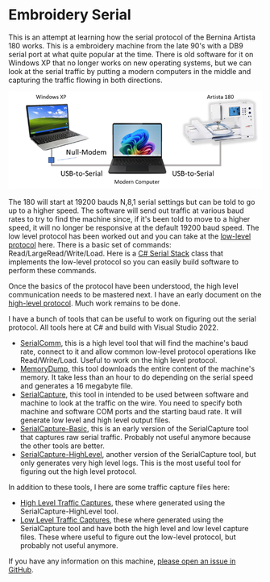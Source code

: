 # Embroidery Serial

This is an attempt at learning how the serial protocol of the Bernina Artista 180 works. This is a embroidery machine from the late 90's with a DB9 serial port at what quite popular at the time. There is old software for it on Windows XP that no longer works on new operating systems, but we can look at the serial traffic by putting a modern computers in the middle and capturing the traffic flowing in both directions.

![image](https://github.com/Ylianst/EMB-Serial/blob/main/docs/images/serial-setup.png)

The 180 will start at 19200 bauds N,8,1 serial settings but can be told to go up to a higher speed. The software will send out traffic at various baud rates to try to find the machine since, if it's been told to move to a higher speed, it will no longer be responsive at the default 19200 baud speed. The low level protocol has been worked out and you can take at the [low-level protocol](https://github.com/Ylianst/EMB-Serial/blob/main/docs/SerialProtocol.md) here. There is a basic set of commands: Read/LargeRead/Write/Load. Here is a [C# Serial Stack](https://github.com/Ylianst/EMB-Serial/blob/main/Tools/SerialComm/SerialStack.cs) class that implements the low-level protocol so you can easily build software to perform these commands.

Once the basics of the protocol have been understood, the high level communication needs to be mastered next. I have an early document on the [high-level protocol](https://github.com/Ylianst/EMB-Serial/blob/main/docs/SerialProtocol.md). Much work remains to be done.

I have a bunch of tools that can be useful to work on figuring out the serial protocol. All tools here at C# and build with Visual Studio 2022.

- [SerialComm](https://github.com/Ylianst/EMB-Serial/tree/main/tools/SerialComm), this is a high level tool that will find the machine's baud rate, connect to it and allow common low-level protocol operations like Read/Write/Load. Useful to work on the high level protocol.
- [MemoryDump](https://github.com/Ylianst/EMB-Serial/tree/main/tools/MemoryDump), this tool downloads the entire content of the machine's memory. It take less than an hour to do depending on the serial speed and generates a 16 megabyte file.
- [SerialCapture](https://github.com/Ylianst/EMB-Serial/tree/main/tools/SerialCapture), this tool in intended to be used between software and machine to look at the traffic on the wire. You need to specify both machine and software COM ports and the starting baud rate. It will generate low level and high level output files.
- [SerialCapture-Basic](https://github.com/Ylianst/EMB-Serial/tree/main/tools/SerialCapture-Basic), this is an early version of the SerialCapture tool that captures raw serial traffic. Probably not useful anymore because the other tools are better.
- [SerialCapture-HighLevel](https://github.com/Ylianst/EMB-Serial/tree/main/tools/SerialCapture-HighLevel), another version of the SerialCapture tool, but only generates very high level logs. This is the most useful tool for figuring out the high level protocol.

In addition to these tools, I here are some traffic capture files here:

- [High Level Traffic Captures](https://github.com/Ylianst/EMB-Serial/tree/main/tools/SerialCapture-HighLevel/captures), these where generated using the SerialCapture-HighLevel tool.
- [Low Level Traffic Captures](https://github.com/Ylianst/EMB-Serial/tree/main/tools/SerialCapture/captures), these where generated using the SerialCapture tool and have both the high level and low level capture files. These where useful to figure out the low-level protocol, but probably not useful anymore.

If you have any information on this machine, [please open an issue in GitHub](https://github.com/Ylianst/EMB-Serial/issues).
